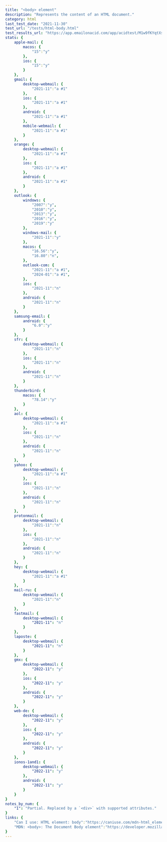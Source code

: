 ```yaml
---
title: "<body> element"
description: "Represents the content of an HTML document."
category: html
last_test_date: "2021-11-30"
test_url: "/tests/html-body.html"
test_results_url: "https://app.emailonacid.com/app/acidtest/M1w9fKYqtXsrlJ2mlElp9b2RoSd7lDcWwftkDazPgy4hm/list"
stats: {
    apple-mail: {
        macos: {
            "15":"y"
        },
        ios: {
            "15":"y"
        }
    },
    gmail: {
        desktop-webmail: {
            "2021-11":"a #1"
        },
        ios: {
            "2021-11":"a #1"
        },
        android: {
            "2021-11":"a #1"
        },
        mobile-webmail: {
            "2021-11":"a #1"
        }
    },
    orange: {
        desktop-webmail: {
            "2021-11":"a #1"
        },
        ios: {
            "2021-11":"a #1"
        },
        android: {
            "2021-11":"a #1"
        }
    },
    outlook: {
        windows: {
            "2007":"y",
            "2010":"y",
            "2013":"y",
            "2016":"y",
            "2019":"y"
        },
        windows-mail: {
            "2021-11":"y"
        },
        macos: {
            "16.56":"y",
            "16.80":"n",
        },
        outlook-com: {
            "2021-11":"a #1",
            "2024-01":"a #1",
        },
        ios: {
            "2021-11":"n"
        },
        android: {
            "2021-11":"n"
        }
    },
    samsung-email: {
        android: {
            "6.0":"y"
        }
    },
    sfr: {
        desktop-webmail: {
            "2021-11":"n"
        },
        ios: {
            "2021-11":"n"
        },
        android: {
            "2021-11":"n"
        }
    },
    thunderbird: {
        macos: {
            "78.14":"y"
        }
    },
    aol: {
        desktop-webmail: {
            "2021-11":"a #1"
        },
        ios: {
            "2021-11":"n"
        },
        android: {
            "2021-11":"n"
        }
    },
    yahoo: {
        desktop-webmail: {
            "2021-11":"a #1"
        },
        ios: {
            "2021-11":"n"
        },
        android: {
            "2021-11":"n"
        }
    },
    protonmail: {
        desktop-webmail: {
            "2021-11":"n"
        },
        ios: {
            "2021-11":"n"
        },
        android: {
            "2021-11":"n"
        }
    },
    hey: {
        desktop-webmail: {
            "2021-11":"a #1"
        }
    },
    mail-ru: {
        desktop-webmail: {
            "2021-11":"n"
        }
    },
    fastmail: {
        desktop-webmail: {
            "2021-11": "n"
        }
    },
    laposte: {
        desktop-webmail: {
            "2021-11": "n"
        }
    },
	gmx: {
		desktop-webmail: {
			"2022-11": "y"
		},
		ios: {
			"2022-11": "y"
		},
		android: {
			"2022-11": "y"
		}
	},
	web-de: {
		desktop-webmail: {
			"2022-11": "y"
		},
		ios: {
			"2022-11": "y"
		},
		android: {
			"2022-11": "y"
		}
	},
	ionos-1and1: {
		desktop-webmail: {
			"2022-11": "y"
		},
		android: {
			"2022-11": "y"
		}
	}
}
notes_by_num: {
    "1": "Partial. Replaced by a `<div>` with supported attributes."
}
links: {
    "Can I use: HTML element: body":"https://caniuse.com/mdn-html_elements_body",
    "MDN: <body>: The Document Body element":"https://developer.mozilla.org/en-US/docs/Web/HTML/Element/body"
}
---
```

